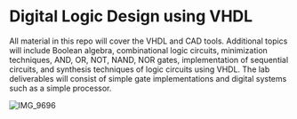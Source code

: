 # Digital Logic Design using VHDL
All material in this repo will cover the VHDL and CAD tools.  Additional topics will include Boolean algebra, combinational logic circuits, minimization techniques, AND, OR, NOT, NAND, NOR gates, implementation of sequential circuits, and synthesis techniques of logic circuits using VHDL.  The lab deliverables will consist of simple gate implementations and digital systems such as a simple processor.


![IMG_9696](https://user-images.githubusercontent.com/65584733/186497780-c5679577-0472-40c6-a35f-ca7a49abaac4.jpeg)

